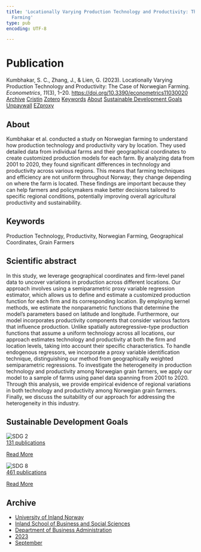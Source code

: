 ```yaml
---
title: 'Locationally Varying Production Technology and Productivity: The Case of Norwegian
  Farming'
type: pub
encoding: UTF-8

---
```

<h1>Publication</h1>
<article id="csl-bib-container-PZBWBTZ8" class="csl-bib-container">
  <div class="csl-bib-body"> <div class="csl-entry">Kumbhakar, S. C., Zhang, J., &#38; Lien, G. (2023). Locationally Varying Production Technology and Productivity: The Case of Norwegian Farming. <i>Econometrics</i>, <i>11</i>(3), 1–20. <a href="https://doi.org/10.3390/econometrics11030020">https://doi.org/10.3390/econometrics11030020</a></div> </div>
  <div class="csl-bib-buttons">
    <a href="#taxonomy-article-PZBWBTZ8" alt="archive" class="csl-bib-button">Archive</a>
    <a href="https://app.cristin.no/results/show.jsf?id=2174954" alt="Cristin" class="csl-bib-button">Cristin</a>
    <a href="http://zotero.org/groups/5881554/items/PZBWBTZ8" alt="Zotero" class="csl-bib-button">Zotero</a>
    <a href="#keywords-article-PZBWBTZ8" alt="keywords" class="csl-bib-button">Keywords</a>
    <a href="#about-article-PZBWBTZ8" alt="about_pub" class="csl-bib-button">About</a>
    <a href="#sdg-article-PZBWBTZ8" alt="sdg" class="csl-bib-button">Sustainable Development Goals</a>
    <a href="https://www.mdpi.com/2225-1146/11/3/20/pdf?version=1692365173" alt="Unpaywall" class="csl-bib-button">Unpaywall</a>
    <a href="https://www.mdpi.com/2225-1146/11/3/20/pdf?version=1692365173" alt="EZproxy" class="csl-bib-button">EZproxy</a>
  </div>
  <div id="csl-bib-meta-container-PZBWBTZ8"></div>
</article>
<div id="csl-bib-meta-PZBWBTZ8" class="csl-bib-meta">
  <article id="about-article-PZBWBTZ8" class="about_pub-article">
    <h1>About</h1>
    Kumbhakar et al. conducted a study on Norwegian farming to understand how production technology and productivity vary by location. They used detailed data from individual farms and their geographical coordinates to create customized production models for each farm. By analyzing data from 2001 to 2020, they found significant differences in technology and productivity across various regions. This means that farming techniques and efficiency are not uniform throughout Norway; they change depending on where the farm is located. These findings are important because they can help farmers and policymakers make better decisions tailored to specific regional conditions, potentially improving overall agricultural productivity and sustainability.
  </article>
  <article id="keywords-article-PZBWBTZ8" class="keywords-article">
    <h1>Keywords</h1>
    Production Technology, Productivity, Norwegian Farming, Geographical Coordinates, Grain Farmers
  </article>
  <article id="abstract-article-PZBWBTZ8" class="abstract-article">
    <h1>Scientific abstract</h1>
    In this study, we leverage geographical coordinates and firm-level panel data to uncover variations in production across different locations. Our approach involves using a semiparametric proxy variable regression estimator, which allows us to define and estimate a customized production function for each firm and its corresponding location. By employing kernel methods, we estimate the nonparametric functions that determine the model’s parameters based on latitude and longitude. Furthermore, our model incorporates productivity components that consider various factors that influence production. Unlike spatially autoregressive-type production functions that assume a uniform technology across all locations, our approach estimates technology and productivity at both the firm and location levels, taking into account their specific characteristics. To handle endogenous regressors, we incorporate a proxy variable identification technique, distinguishing our method from geographically weighted semiparametric regressions. To investigate the heterogeneity in production technology and productivity among Norwegian grain farmers, we apply our model to a sample of farms using panel data spanning from 2001 to 2020. Through this analysis, we provide empirical evidence of regional variations in both technology and productivity among Norwegian grain farmers. Finally, we discuss the suitability of our approach for addressing the heterogeneity in this industry.
  </article>
  <article id="sdg-article-PZBWBTZ8" class="sdg-article">
    <h1>Sustainable Development Goals</h1>
    <div class="sdg-container"><div id="sdg2" class="sdg">
        <img src="{{< params subfolder >}}images/sdg/sdg02_en.png" class="image" alt="SDG 2">
        <div class="sdg-overlay">
          <a href="/en/archive/?key=?sdg=2#archive" class="sdg-publication-count"><span>131</span> publications</a>
          <p><a href="https://sdgs.un.org/goals/goal2" class="sdg-read-more">Read More</a></p>
        </div>
      </div> <div id="sdg8" class="sdg">
        <img src="{{< params subfolder >}}images/sdg/sdg08_en.png" class="image" alt="SDG 8">
        <div class="sdg-overlay">
          <a href="/en/archive/?key=?sdg=8#archive" class="sdg-publication-count"><span>461</span> publications</a>
          <p><a href="https://sdgs.un.org/goals/goal8" class="sdg-read-more">Read More</a></p>
        </div>
      </div></div>
  </article>
  <article id="taxonomy-article-PZBWBTZ8" class="taxonomy-article">
    <h1>Archive</h1>
    <ul>
      <li>
        <a href="/en/archive/?key=3DCRN523">University of Inland Norway</a>
      </li>
      <li>
        <a href="/en/archive/?key=DU8Q9LN9">Inland School of Business and Social Sciences</a>
      </li>
      <li>
        <a href="/en/archive/?key=3IQA89I8">Department of Business Administration</a>
      </li>
      <li>
        <a href="/en/archive/?key=RD9NIUZB">2023</a>
      </li>
      <li>
        <a href="/en/archive/?key=NG3HTDZT">September</a>
      </li>
    </ul>
  </article>
</div>
